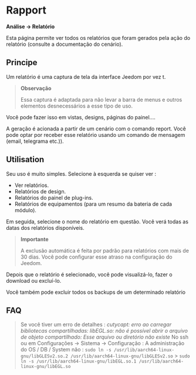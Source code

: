 # Rapport

**Análise → Relatório**

Esta página permite ver todos os relatórios que foram gerados pela ação do relatório (consulte a documentação do cenário).

## Principe

Um relatório é uma captura de tela da interface Jeedom por vez t.

> **Observação**
>
> Essa captura é adaptada para não levar a barra de menus e outros elementos desnecessários a esse tipo de uso.

Você pode fazer isso em vistas, designs, páginas do painel....

A geração é acionada a partir de um cenário com o comando report.
Você pode optar por receber esse relatório usando um comando de mensagem (email, telegrama etc.)).

## Utilisation

Seu uso é muito simples. Selecione à esquerda se quiser ver :

- Ver relatórios.
- Relatórios de design.
- Relatórios do painel de plug-ins.
- Relatórios de equipamentos (para um resumo da bateria de cada módulo).

Em seguida, selecione o nome do relatório em questão. Você verá todas as datas dos relatórios disponíveis.

> **Importante**
>
> A exclusão automática é feita por padrão para relatórios com mais de 30 dias. Você pode configurar esse atraso na configuração do Jeedom.

Depois que o relatório é selecionado, você pode visualizá-lo, fazer o download ou excluí-lo.

Você também pode excluir todos os backups de um determinado relatório

## FAQ

> Se você tiver um erro de detalhes :
> _cutycapt: erro ao carregar bibliotecas compartilhadas: libEGL.so: não é possível abrir o arquivo de objeto compartilhado: Esse arquivo ou diretório não existe_
> No ssh ou em Configurações → Sistema → Configuração : A administração do OS / DB / System não :
> `sudo ln -s /usr/lib/aarch64-linux-gnu/libGLESv2.so.2 /usr/lib/aarch64-linux-gnu/libGLESv2.so` > `sudo ln -s /usr/lib/aarch64-linux-gnu/libEGL.so.1 /usr/lib/aarch64-linux-gnu/libEGL.so`

